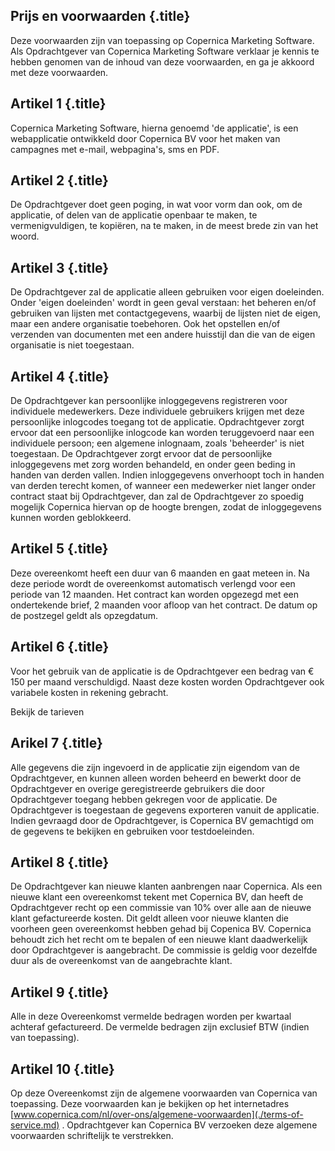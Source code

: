 Prijs en voorwaarden {.title}
--------------------

Deze voorwaarden zijn van toepassing op Copernica Marketing Software.
Als Opdrachtgever van Copernica Marketing Software verklaar je kennis te
hebben genomen van de inhoud van deze voorwaarden, en ga je akkoord met
deze voorwaarden.

Artikel 1 {.title}
---------

Copernica Marketing Software, hierna genoemd 'de applicatie', is een
webapplicatie ontwikkeld door Copernica BV voor het maken van campagnes
met e-mail, webpagina's, sms en PDF.

Artikel 2 {.title}
---------

De Opdrachtgever doet geen poging, in wat voor vorm dan ook, om de
applicatie, of delen van de applicatie openbaar te maken, te
vermenigvuldigen, te kopiëren, na te maken, in de meest brede zin van
het woord.

Artikel 3 {.title}
---------

De Opdrachtgever zal de applicatie alleen gebruiken voor eigen
doeleinden. Onder 'eigen doeleinden' wordt in geen geval verstaan​​: het
beheren en/of gebruiken van lijsten met contactgegevens, waarbij de
lijsten niet de eigen, maar een andere organisatie toebehoren. Ook het
opstellen en/of verzenden van documenten met een andere huisstijl dan
die van de eigen organisatie is niet toegestaan.

Artikel 4 {.title}
---------

De Opdrachtgever kan persoonlijke inloggegevens registreren voor
individuele medewerkers. Deze individuele gebruikers krijgen met deze
persoonlijke inlogcodes toegang tot de applicatie. Opdrachtgever zorgt
ervoor dat een persoonlijke inlogcode kan worden teruggevoerd naar een
individuele persoon; een algemene inlognaam, zoals 'beheerder' is niet
toegestaan. De Opdrachtgever zorgt ervoor dat de persoonlijke
inloggegevens met zorg worden behandeld, en onder geen beding in handen
van derden vallen. Indien inloggegevens onverhoopt toch in handen van
derden terecht komen, of wanneer een medewerker niet langer onder
contract staat bij Opdrachtgever, dan zal de Opdrachtgever zo spoedig
mogelijk Copernica hiervan op de hoogte brengen, zodat de inloggegevens
kunnen worden geblokkeerd.

Artikel 5 {.title}
---------

Deze overeenkomt heeft een duur van 6 maanden en gaat meteen in. Na deze
periode wordt de overeenkomst automatisch verlengd voor een periode van
12 maanden. Het contract kan worden opgezegd met een ondertekende brief,
2 maanden voor afloop van het contract. De datum op de postzegel geldt
als opzegdatum.

Artikel 6 {.title}
---------

Voor het gebruik van de applicatie is de Opdrachtgever een bedrag van €
150 per maand verschuldigd. Naast deze kosten worden Opdrachtgever ook
variabele kosten in rekening gebracht.

Bekijk de tarieven

Arikel 7 {.title}
--------

Alle gegevens die zijn ingevoerd in de applicatie zijn eigendom van de
Opdrachtgever, en kunnen alleen worden beheerd en bewerkt door de
Opdrachtgever en overige geregistreerde gebruikers die door
Opdrachtgever toegang hebben gekregen voor de applicatie. De
Opdrachtgever is toegestaan de gegevens exporteren vanuit de applicatie.
Indien gevraagd door de Opdrachtgever, is Copernica BV gemachtigd om de
gegevens te bekijken en gebruiken voor testdoeleinden.

Artikel 8 {.title}
---------

De Opdrachtgever kan nieuwe klanten aanbrengen naar Copernica. Als een
nieuwe klant een overeenkomst tekent met Copernica BV, dan heeft de
Opdrachtgever recht op een commissie van 10% over alle aan de nieuwe
klant gefactureerde kosten. Dit geldt alleen voor nieuwe klanten die
voorheen geen overeenkomst hebben gehad bij Copenica BV. Copernica
behoudt zich het recht om te bepalen of een nieuwe klant daadwerkelijk
door Opdrachtgever is aangebracht. De commissie is geldig voor dezelfde
duur als de overeenkomst van de aangebrachte klant.

Artikel 9 {.title}
---------

Alle in deze Overeenkomst vermelde bedragen worden per kwartaal achteraf
gefactureerd. De vermelde bedragen zijn exclusief BTW (indien van
toepassing).

Artikel 10 {.title}
----------

Op deze Overeenkomst zijn de algemene voorwaarden van Copernica van
toepassing. Deze voorwaarden kan je bekijken op het internetadres
[www.copernica.com/nl/over-ons/algemene-voorwaarden](./terms-of-service.md)
. Opdrachtgever kan Copernica BV verzoeken deze algemene voorwaarden
schriftelijk te verstrekken.
